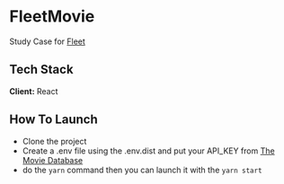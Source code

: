 
# FleetMovie

Study Case for [Fleet]("https://www.fleet.co/") 



## Tech Stack

**Client:** React



## How To Launch

- Clone the project
- Create a .env file using the .env.dist and put your API_KEY from [The Movie Database](themoviedb.org)
- do the ```yarn``` command then you can launch it with the ```yarn start```


